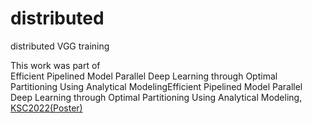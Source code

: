 # distributed
distributed VGG training

This work was part of   
Efficient Pipelined Model Parallel Deep Learning through Optimal Partitioning Using Analytical ModelingEfficient Pipelined Model Parallel Deep Learning through Optimal Partitioning Using Analytical Modeling, [KSC2022(Poster)](https://www.dbpia.co.kr/journal/articleDetail?nodeId=NODE11224608)
